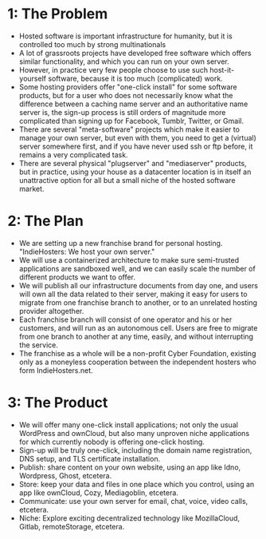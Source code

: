 # 1: The Problem

* Hosted software is important infrastructure for humanity, but it is controlled too much by strong multinationals
* A lot of grassroots projects have developed free software which offers similar functionality, and which you can run on your own server.
* However, in practice very few people choose to use such host-it-yourself software, because it is too much (complicated) work.
* Some hosting providers offer "one-click install" for some software products, but for a user who does not necessarily know what the difference
    between a caching name server and an authoritative name server is, the sign-up process is still orders of magnitude more complicated than
    signing up for Facebook, Tumblr, Twitter, or Gmail.
* There are several "meta-software" projects which make it easier to manage your own server, but even with them, you need to get a (virtual)
    server somewhere first, and if you have never used ssh or ftp before, it remains a very complicated task.
* There are several physical "plugserver" and "mediaserver" products, but in practice, using your house as a datacenter location is in itself
    an unattractive option for all but a small niche of the hosted software market.

# 2: The Plan

* We are setting up a new franchise brand for personal hosting. "IndieHosters: We host your own server."
* We will use a containerized architecture to make sure semi-trusted applications are sandboxed well, and we can easily scale the number of
  different products we want to offer.
* We will publish all our infrastructure documents from day one, and users will own all the data related to their server, making it easy for
  users to migrate from one franchise branch to another, or to an unrelated hosting provider altogether.
* Each franchise branch will consist of one operator and his or her customers, and will run as an autonomous cell. Users are free to migrate
  from one branch to another at any time, easily, and without interrupting the service.
* The franchise as a whole will be a non-profit Cyber Foundation, existing only as a moneyless cooperation between the independent hosters
  who form IndieHosters.net.

# 3: The Product

* We will offer many one-click install applications; not only the usual WordPress and ownCloud, but also many unproven niche applications for
  which currently nobody is offering one-click hosting.
* Sign-up will be truly one-click, including the domain name registration, DNS setup, and TLS certificate installation.
* Publish: share content on your own website, using an app like Idno, Wordpress, Ghost, etcetera.
* Store: keep your data and files in one place which you control, using an app like ownCloud, Cozy, Mediagoblin, etcetera.
* Communicate: use your own server for email, chat, voice, video calls, etcetera.
* Niche: Explore exciting decentralized technology like MozillaCloud, Gitlab, remoteStorage, etcetera.
